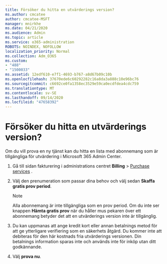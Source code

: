 ```yaml
---
title: Försöker du hitta en utvärderings version?
ms.author: cmcatee
author: cmcatee-MSFT
manager: mnirkhe
ms.date: 04/21/2020
ms.audience: Admin
ms.topic: article
ms.service: o365-administration
ROBOTS: NOINDEX, NOFOLLOW
localization_priority: Normal
ms.collection: Adm_O365
ms.custom:
- "488"
- "1500033"
ms.assetid: 12edf610-e7f1-4693-b767-a8d67b09c10b
ms.openlocfilehash: 37670ede6c60292282c16a8da3a888c10e96bc76
ms.sourcegitcommit: c6692ce0fa1358ec3529e59ca0ecdfdea4cdc759
ms.translationtype: MT
ms.contentlocale: sv-SE
ms.lasthandoff: 09/14/2020
ms.locfileid: "47658392"
---
```

# <a name="trying-to-find-a-trial"></a>Försöker du hitta en utvärderings version?

Om du vill prova en ny tjänst kan du hitta en lista med abonnemang som är tillgängliga för utvärdering i Microsoft 365 Admin Center.
  
1. Gå till sidan fakturering i administrations centret **Billing** \> [Purchase services](https://go.microsoft.com/fwlink/p/?linkid=868433) .

2. Välj den prenumeration som passar dina behov och välj sedan  **Skaffa gratis prov period**.

    > [!NOTE]
    > Alla abonnemang är inte tillgängliga som en prov period. Om du inte ser knappen **Hämta gratis prov** när du håller mus pekaren över ett abonnemang betyder det att en utvärderings version inte är tillgänglig.
  
3. Du kan uppmanas att ange kredit kort eller annan betalnings metod för att ge ytterligare verifiering som en säkerhets åtgärd. Du kommer inte att debiteras för den här kostnads fria utvärderings versionen. Din betalnings information sparas inte och används inte för inköp utan ditt godkännande.

4. Välj **prova nu**.